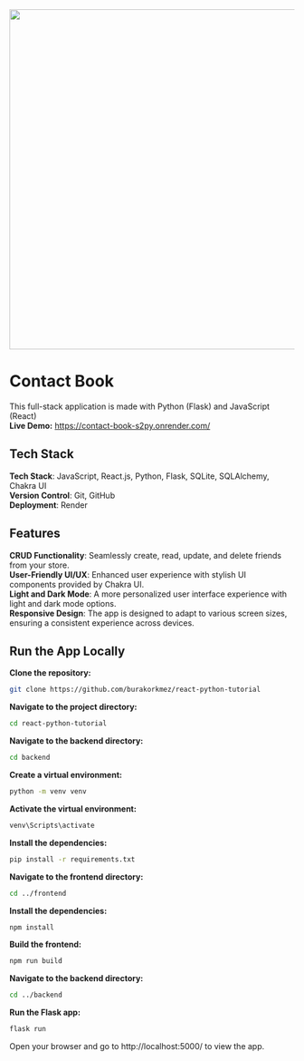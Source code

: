 <div align="center">
  <img  width="auto" height="600"  src="https://i.imgur.com/muctOEy.png">
</div>


# Contact Book
This full-stack application is made with Python (Flask) and JavaScript (React) <br />
**Live Demo:** https://contact-book-s2py.onrender.com/

## Tech Stack
**Tech Stack**: JavaScript, React.js, Python, Flask, SQLite, SQLAlchemy, Chakra UI <br />
**Version Control**: Git, GitHub <br />
**Deployment**: Render <br />

## Features
**CRUD Functionality**: Seamlessly create, read, update, and delete friends from your store. <br />
**User-Friendly UI/UX**: Enhanced user experience with stylish UI components provided by Chakra UI. <br />
**Light and Dark Mode**: A more personalized user interface experience with light and dark mode options. <br />
**Responsive Design**: The app is designed to adapt to various screen sizes, ensuring a consistent experience across devices. <br />


## Run the App Locally
**Clone the repository:** <br />

```bash
git clone https://github.com/burakorkmez/react-python-tutorial
```

**Navigate to the project directory:** <br />

```bash
cd react-python-tutorial
```

**Navigate to the backend directory:** <br />

```bash
cd backend
```

**Create a virtual environment:**<br />

```bash
python -m venv venv
```

**Activate the virtual environment:** <br />

```bash
venv\Scripts\activate
```

**Install the dependencies:** <br />

```bash
pip install -r requirements.txt
```

**Navigate to the frontend directory:** <br />

```bash
cd ../frontend
```

**Install the dependencies:** <br />

```bash
npm install
```

**Build the frontend:** <br />

```bash
npm run build
```

**Navigate to the backend directory:** <br />

```bash
cd ../backend
```

**Run the Flask app:** <br />

```bash
flask run
```

Open your browser and go to http://localhost:5000/ to view the app.
